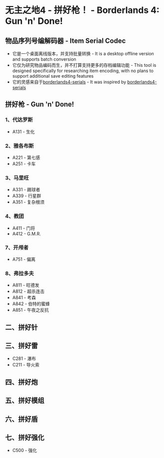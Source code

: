 # 无主之地4 - 拼好枪！ - **Borderlands 4: Gun 'n' Done!**

## 物品序列号编解码器 - Item Serial Codec

- 它是一个桌面离线版本，并支持批量转换 - It is a desktop offline version and supports batch conversion
- 它仅为研究物品编码而生，并不打算支持更多的存档编辑功能 - This tool is designed specifically for researching item encoding, with no plans to support additional save editing features
- 它的灵感来自于[borderlands4-serials](https://github.com/Nicnl/borderlands4-serials) - It was inspired by [borderlands4-serials](https://github.com/Nicnl/borderlands4-serials)

## 拼好枪 - Gun 'n' Done!

### 1、代达罗斯

- A131 - 生化 

### 2、雅各布斯

- A221 - 第七感
- A251 - 卡车

### 3、马里旺

- A331 - 踢球者
- A339 - 行星群
- A351 - 复杂根须

### 4、教团

- A411 - 门将
- A412 - G.M.R.

### 7、开颅者

- A751 - 偏离

### 8、弗拉多夫

- A811 - 旺德发
- A812 - 超杀连击
- A841 - 考森
- A842 - 伯特的蜜蜂
- A851 - 午夜之反抗

## 二、拼好针

## 三、拼好雷

- C281 - 瀑布
- C211 - 导火索

## 四、拼好炮

## 五、拼好模组

## 六、拼好盾

## 七、拼好强化

- C500 - 强化
